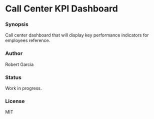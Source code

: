 # Call Center KPI Dashboard

### Synopsis
Call center dashboard that will display key performance indicators for employees reference.

### Author
Robert Garcia

### Status
Work in progress.

### License
MIT